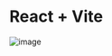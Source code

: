 # React + Vite

![image](https://github.com/user-attachments/assets/ceaca1d5-366a-4c39-9a77-ea4d5eae7f29)
